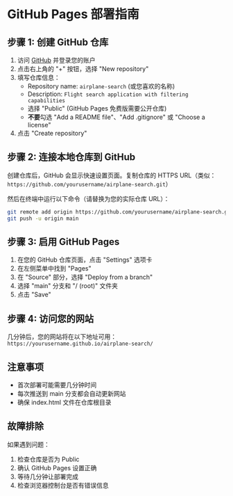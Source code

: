 # GitHub Pages 部署指南

## 步骤 1: 创建 GitHub 仓库

1. 访问 [GitHub](https://github.com) 并登录您的账户
2. 点击右上角的 "+" 按钮，选择 "New repository"
3. 填写仓库信息：
   - Repository name: `airplane-search` (或您喜欢的名称)
   - Description: `Flight search application with filtering capabilities`
   - 选择 "Public" (GitHub Pages 免费版需要公开仓库)
   - **不要**勾选 "Add a README file"、"Add .gitignore" 或 "Choose a license"
4. 点击 "Create repository"

## 步骤 2: 连接本地仓库到 GitHub

创建仓库后，GitHub 会显示快速设置页面。复制仓库的 HTTPS URL（类似：`https://github.com/yourusername/airplane-search.git`）

然后在终端中运行以下命令（请替换为您的实际仓库 URL）：

```bash
git remote add origin https://github.com/yourusername/airplane-search.git
git push -u origin main
```

## 步骤 3: 启用 GitHub Pages

1. 在您的 GitHub 仓库页面，点击 "Settings" 选项卡
2. 在左侧菜单中找到 "Pages"
3. 在 "Source" 部分，选择 "Deploy from a branch"
4. 选择 "main" 分支和 "/ (root)" 文件夹
5. 点击 "Save"

## 步骤 4: 访问您的网站

几分钟后，您的网站将在以下地址可用：
`https://yourusername.github.io/airplane-search/`

## 注意事项

- 首次部署可能需要几分钟时间
- 每次推送到 main 分支都会自动更新网站
- 确保 index.html 文件在仓库根目录

## 故障排除

如果遇到问题：
1. 检查仓库是否为 Public
2. 确认 GitHub Pages 设置正确
3. 等待几分钟让部署完成
4. 检查浏览器控制台是否有错误信息